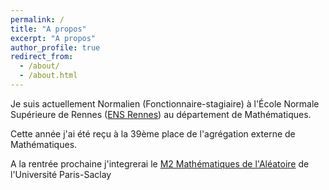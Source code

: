 ```yaml
---
permalink: /
title: "A propos"
excerpt: "A propos"
author_profile: true
redirect_from: 
  - /about/
  - /about.html
---
```


Je suis actuellement Normalien (Fonctionnaire-stagiaire) à l'École Normale Supérieure de Rennes ([ENS Rennes](http://www.ens-rennes.fr)) au département de Mathématiques. 

Cette année j'ai été reçu à la 39ème place de l'agrégation externe de Mathématiques.

A la rentrée prochaine j'integrerai le [M2 Mathématiques de l'Aléatoire](https://www.universite-paris-saclay.fr/formation/master/mathematiques-et-applications/m2-mathematiques-de-laleatoire) de l'Université Paris-Saclay